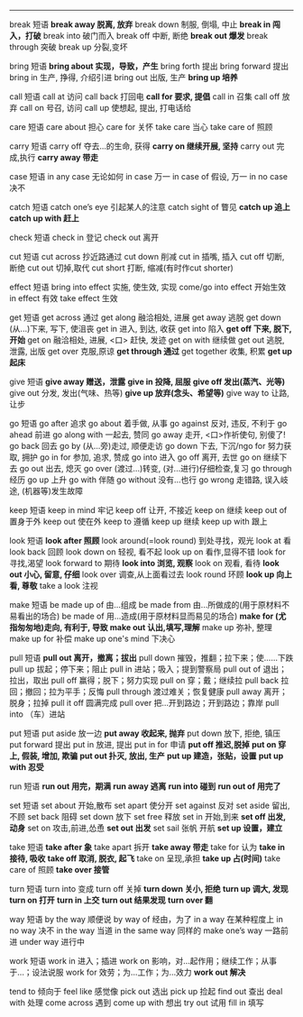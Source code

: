 

--------------------------------------------
break 短语
**break away 脱离, 放弃**
break down 制服, 倒塌, 中止
**break in 闯入，打破**
break into 破门而入
break off 中断, 断绝
**break out 爆发**
break through 突破
break up 分裂,变坏

bring 短语
**bring about 实现，导致，产生**
bring forth 提出
bring forward 提出
bring in 生产, 挣得, 介绍引进
bring out 出版, 生产
**bring up 培养**

call 短语
call at 访问
call back 打回电
**call for 要求, 提倡**
call in 召集
call off 放弃
call on 号召, 访问
call up 使想起, 提出, 打电话给

care 短语
care about 担心
care for 关怀
take care 当心
take care of 照顾

carry 短语
carry off 夺去...的生命, 获得
**carry on 继续开展, 坚持**
carry out 完成,执行
**carry away 带走**

case 短语
in any case 无论如何
in case 万一
in case of 假设, 万一
in no case 决不

catch 短语
catch one’s eye 引起某人的注意
catch sight of 瞥见
**catch up 追上**
**catch up with 赶上**

check 短语
check in 登记
check out 离开

cut 短语
cut across 抄近路通过
cut down 削减
cut in 插嘴, 插入
cut off 切断, 断绝
cut out 切掉,取代
cut short 打断, 缩减(有时作cut shorter)

effect 短语
bring into effect 实施, 使生效, 实现
come/go into effect 开始生效
in effect 有效
take effect 生效

get 短语
get across 通过
get along 融洽相处, 进展
get away 逃脱
get down (从...)下来, 写下, 使沮丧
get in 进入, 到达, 收获
get into 陷入
**get off 下来, 脱下, 开始**
get on 融洽相处, 进展, <口> 赶快, 发迹
get on with 继续做
get out 逃脱, 泄露, 出版
get over 克服,原谅
**get through 通过**
get together 收集, 积累
**get up 起床**

give 短语
**give away 赠送，泄露**
**give in 投降, 屈服**
**give off 发出(蒸汽、光等)**
give out 分发, 发出(气味、热等)
**give up 放弃(念头、希望等)**
give way to 让路,让步

go 短语
go after 追求
go about 着手做, 从事
go against 反对, 违反, 不利于
go ahead 前进
go along with 一起去, 赞同
go away 走开, <口>作祈使句, 别傻了!
go back 回去
go by (从...旁)走过, 顺便走访
go down 下去, 下沉/ngo for 努力获取, 拥护
go in for 参加, 追求, 赞成
go into 进入
go off 离开, 去世
go on 继续下去
go out 出去, 熄灭
go over (渡过...)转变, (对...进行)仔细检查,复习
go through 经历
go up 上升
go with 伴随
go without 没有...也行
go wrong 走错路, 误入岐途, (机器等)发生故障

keep 短语
keep in mind 牢记
keep off 让开, 不接近
keep on 继续
keep out of 置身于外
keep out 使在外
keep to 遵循
keep up 继续
keep up with 跟上

look 短语
**look after 照顾**
look around(=look round) 到处寻找，观光
look at 看
look back 回顾
look down on 轻视, 看不起
look up on 看作,显得不错
look for 寻找,渴望
look forward to 期待
**look into 浏览, 观察**
look on 观看, 看待
**look out 小心, 留意, 仔细**
look over 调查,从上面看过去
look round 环顾
**look up 向上看, 尊敬**
take a look 注视

make 短语
be made up of 由...组成
be made from 由...所做成的(用于原材料不易看出的场合)
be made of 用...造成(用于原材料显而易见的场合)
**make for (尤指匆匆地)走向, 有利于, 导致**
**make out 认出,填写,理解** 
make up 弥补, 整理
make up for 补偿
make up one's mind 下决心

pull 短语
**pull out 离开，撤离；拔出**
pull down 摧毁，推翻；拉下来；使……下跌
pull up 拔起；停下来；阻止
pull in 进站；吸入；提到警察局
pull out of 退出；拉出，取出
pull off 赢得；脱下；努力实现
pull on 穿；戴；继续拉
pull back 拉回；撤回；拉为平手；反悔
pull through 渡过难关；恢复健康
pull away 离开；脱身；拉掉
pull it off 圆满完成
pull over 把…开到路边；开到路边；靠岸
pull into （车）进站

put 短语
put aside 放一边
**put away 收起来, 抛弃**
put down 放下, 拒绝, 镇压
put forward 提出
put in 放进, 提出
put in for 申请
**put off 推迟,脱掉**
**put on 穿上, 假装, 增加, 欺骗**
**put out 扑灭, 放出,  生产**
**put up 建造，张贴，设置**
**put up with 忍受**

run 短语
**run out 用完，期满**
**run away 逃离**
**run into 碰到**
**run out of 用完了**

set 短语
set about 开始,散布
set apart 使分开
set against 反对
set aside 留出,不顾
set back 阻碍
set down 放下
set free 释放
set in 开始,到来
**set off 出发,动身**
set on 攻击,前进,怂恿
**set out 出发**
set sail 张帆 开航
**set up 设置，建立**

take 短语
**take after 象**
take apart 拆开
**take away 带走**
take for 认为
**take in 接待, 吸收**
**take off 取消, 脱衣, 起飞**
take on 呈现,承担
**take up 占(时间)**
take care of 照顾
**take over 接管**

turn 短语
turn into 变成
turn off 关掉
**turn down 关小, 拒绝**
**turn up  调大, 发现**
**turn on 打开**
**turn in 上交**
**turn out 结果发现**
**turn over 翻**

way 短语
by the way 顺便说
by way of 经由，为了
in a way 在某种程度上
in no way 决不
in the way 当道
in the same way 同样的
make one’s way 一路前进
under way 进行中

work 短语
work in 进入；插进
work on 影响，对…起作用；继续工作；从事于…；设法说服
work for 效劳；为…工作；为…效力
**work out 解决**



tend to 倾向于
feel like 感觉像
pick out 选出
pick up 捡起
find out 查出
deal with 处理
come across 遇到
come up with 想出
try out 试用
fill in 填写